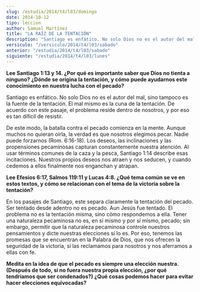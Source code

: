 ```yaml
---
slug: /estudia/2014/t4/l03/domingo
date: 2014-10-12
tipo: leccion
author: Samuel Martínez
title: "LA RAÍZ DE LA TENTACIÓN"
description: "Santiago es enfático. No solo Dios no es el autor del mal, sino tampoco es la fuente de la tentación. El mal mismo es la cuna de la tentación. De acuerdo con este pasaje, el problema reside dentro de nosotros, y por eso es tan difícil de resistir."
versiculo: "/versiculo/2014/t4/l03/sabado"
anterior: "/estudia/2014/t4/l03/sabado"
siguiente: "/estudia/2014/t4/l03/lunes"
---
```


**Lee Santiago 1:13 y 14. ¿Por qué es importante saber que Dios no tienta a ninguno? ¿Dónde se origina la tentación, y cómo puede ayudarnos este conocimiento en nuestra lucha con el pecado?**

Santiago es enfático. No solo Dios no es el autor del mal, sino tampoco es la fuente de la tentación. El mal mismo es la cuna de la tentación. De acuerdo con este pasaje, el problema reside dentro de nosotros, y por eso es tan difícil de resistir.

De este modo, la batalla contra el pecado comienza en la mente. Aunque muchos no quieran oírla, la verdad es que nosotros elegimos pecar. Nadie puede forzarnos (Rom. 6:16-18). Los deseos, las inclinaciones y las propensiones pecaminosas capturan constantemente nuestra atención. Al usar términos comunes de la caza y la pesca, Santiago 1:14 describe esas incitaciones. Nuestros propios deseos nos atraen y nos seducen, y cuando cedemos a ellos finalmente nos enganchan y atrapan.

**Lee Efesios 6:17, Salmos 119:11 y Lucas 4:8. ¿Qué tema común se ve en estos textos, y cómo se relacionan con el tema de la victoria sobre la tentación?**

En los pasajes de Santiago, este separa claramente la tentación del pecado. Ser tentado desde adentro no es pecado. Aun Jesús fue tentado. El problema no es la tentación misma, sino cómo respondemos a ella. Tener una naturaleza pecaminosa no es, en sí mismo y por sí mismo, pecado; sin embargo, permitir que la naturaleza pecaminosa controle nuestros pensamientos y dicte nuestras elecciones sí lo es. Por eso, tenemos las promesas que se encuentran en la Palabra de Dios, que nos ofrecen la seguridad de la victoria, si las reclamamos para nosotros y nos aferramos a ellas con fe.

**Medita en la idea de que el pecado es siempre una elección nuestra. (Después de todo, si no fuera nuestra propia elección, ¿por qué tendríamos que ser condenados?) ¿Qué cosas podemos hacer para evitar hacer elecciones equivocadas?**
